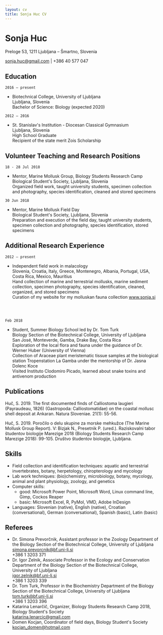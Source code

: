 ```yaml
---
layout: cv
title: Sonja Huc CV
---
```

# Sonja Huc
Preloge 53, 1211 Ljubljana – Šmartno, Slovenia  

<div id="webaddress">
<a href="sonja.huc@gmail.com">sonja.huc@gmail.com</a>
| +386 40 577 047
</div>

## Education

`2016 – present`
- Biotechnical College, University of Ljubljana  
Ljubljana, Slovenia  
Bachelor of Science: Biology (expected 2020)

`2012 – 2016`
- St. Stanislav's Institution - Diocesan Classical Gymnasium  
Ljubljana, Slovenia  
High School Graduate  
Recipient of the state merit Zois Scholarship

## Volunteer Teaching and Research Positions

`18 - 28 Jul 2018`
- Mentor, Marine Mollusk Group, Biology Students Research Camp  
Biological Student's Society, Ljubljana, Slovenia   
Organized field work, taught university students, specimen collection and photography, species identification, cleaned and stored specimens  

`30 Jun 2018`
- Mentor, Marine Mollusk Field Day  
Biological Student's Society, Ljubljana, Slovenia  
Preparation and execution of the field day, taught university students, specimen collection and photography, species identification, stored specimens

## Additional Research Experience

`2012 – present`
- Independent field work in malacology  
Slovenia, Croatia, Italy, Greece, Montenegro, Albania, Portugal, USA, Costa Rica, Mexico, Mauritius  
Hand collection of marine and terrestrial mollusks, marine sediment collection, specimen photography, species identification, cleaned, organized, and stored specimens  
Curation of my website for my molluskan fauna collection www.sonja.si  

<br><br>

`Feb 2018`
- Student, Summer Biology School led by Dr. Tom Turk  
Biology Section of the Biotechnical College, University of Ljubljana  
San José, Monteverde, Gamba, Drake Bay, Costa Rica  
Exploration of the local flora and fauna under the guidance of Dr. Werner Huber (University of Vienna)  
Collection of Araceae plant meristematic tissue samples at the biological station Tropenstation La Gamba under the mentorship of Dr. Jasna Dolenc Koce  
Visited Instituto Clodomiro Picado, learned about snake toxins and antivenom production

## Publications

Huč, S. 2019. The first documented finds of Calliostoma laugieri (Payraudeau, 1826) (Gastropoda: Calliostomatidae) on the coastal mollusc shell deposit at Ankaran. Natura Sloveniae. 21(1): 55-56.

Huč, S. 2019. Poročilo o delu skupine za morske mehkužce (The Marine Mollusk Group Report). V: Bizjak N., Presetnik P. (ured.). Raziskovalni tabor študentov biologije Marezige 2018 (Biology Students Research Camp Marezige 2018): 99-105. Društvo študentov biologije, Ljubljana.

## Skills

- Field collection and identification techniques: aquatic and terrestrial invertebrates, botany, herpetology, chiropterology and mycology
- Lab work techniques: (bio)chemistry, microbiology, botany, mycology, animal and plant physiology, zoology, and genetics
- Computer skills:
     - good: Microsoft Power Point, Microsoft Word, Linux command line, Gimp, Cockos Reaper
     - basic: Microsoft Excel, R, PyMol, VMD, Adobe InDesign
- Languages: Slovenian (native), English (native), Croatian (conversational), German (conversational), Spanish (basic), Latin (basic)

## Referees

- Dr. Simona Prevorčnik, Assistant professor in the Zoology Department of the Biology Section of the Biotechnical College, University of Ljubljana  
[simona.prevorcnik@bf.uni-lj.si](simona.prevorcnik@bf.uni-lj.si)  
+386 1 3203 371
- Dr. Igor Zelnik, Associate Professor in the Ecology and Conservation Department of the Biology Section of the Biotechnical College, University of Ljubljana  
[igor.zelnik@bf.uni-lj.si](igor.zelnik@bf.uni-lj.si)  
+386 1 3203 339
- Dr. Tom Turk, Professor in the Biochemistry Department of the Biology Section of the Biotechnical College, University of Ljubljana  
[tom.turk@bf.uni-lj.si](tom.turk@bf.uni-lj.si)  
+386 1 3203 396
- Katarina Lenarčič, Organizer, Biology Students Research Camp 2018, Biology Student's Society  
[katarina.lenarcic@gmail.com](katarina.lenarcic@gmail.com)
- Domen Kocjan, Coordinator of field days, Biology Student's Society  
[kocjan_domen@hotmail.com](kocjan_domen@hotmail.com)



<!-- ### Footer

Last updated: Aug 2019 -->



